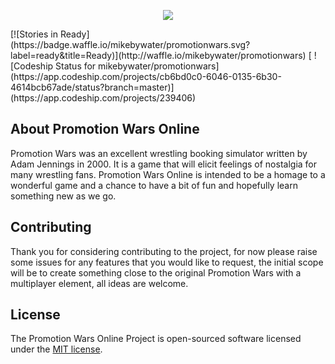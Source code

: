 <p align="center"><img src="http://geocities.ws/promwars/banner.jpg"></p>
[![Stories in Ready](https://badge.waffle.io/mikebywater/promotionwars.svg?label=ready&title=Ready)](http://waffle.io/mikebywater/promotionwars)
[ ![Codeship Status for mikebywater/promotionwars](https://app.codeship.com/projects/cb6bd0c0-6046-0135-6b30-4614bcb67ade/status?branch=master)](https://app.codeship.com/projects/239406)

## About Promotion Wars Online

Promotion Wars was an excellent wrestling booking simulator written by Adam Jennings in 2000. It is a game that will elicit feelings of nostalgia for many wrestling fans. Promotion Wars Online is intended to be a homage to a wonderful game and a chance to have a bit of fun and hopefully learn something new as we go. 

## Contributing

Thank you for considering contributing to the project, for now please raise some issues for any features that you would like to request, the initial scope will be to create something close to the original Promotion Wars with a multiplayer element, all ideas are welcome.

## License

The Promotion Wars Online Project is open-sourced software licensed under the [MIT license](http://opensource.org/licenses/MIT).
